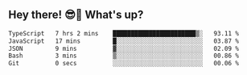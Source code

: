 ## Hey there! 😎👋 What's up?

<!--START_SECTION:waka-->

```txt
TypeScript   7 hrs 2 mins    ███████████████████████▒░   93.11 %
JavaScript   17 mins         █░░░░░░░░░░░░░░░░░░░░░░░░   03.87 %
JSON         9 mins          ▓░░░░░░░░░░░░░░░░░░░░░░░░   02.09 %
Bash         3 mins          ▒░░░░░░░░░░░░░░░░░░░░░░░░   00.86 %
Git          0 secs          ░░░░░░░░░░░░░░░░░░░░░░░░░   00.06 %
```

<!--END_SECTION:waka-->
